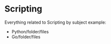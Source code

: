 # Scripting
Everything related to Scripting by subject
example: 
- Python/folder/files
- Go/folder/files
